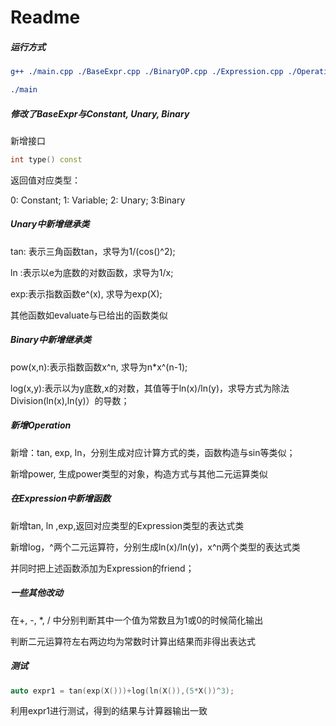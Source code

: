 # Readme

##### 运行方式

```cmake
g++ ./main.cpp ./BaseExpr.cpp ./BinaryOP.cpp ./Expression.cpp ./Operation.cpp ./UnaryOP.cpp -o main

./main
```

##### 修改了BaseExpr与Constant, Unary, Binary

新增接口 

```c++
int type() const 
```

返回值对应类型：

0: Constant; 1: Variable; 2: Unary; 3:Binary

##### Unary中新增继承类

tan: 表示三角函数tan，求导为1/(cos()^2);

ln  :表示以e为底数的对数函数，求导为1/x;

exp:表示指数函数e^(x), 求导为exp(X);

其他函数如evaluate与已给出的函数类似

##### Binary中新增继承类

pow(x,n):表示指数函数x^n, 求导为n*x^(n-1);

log(x,y):表示以为y底数,x的对数，其值等于ln(x)/ln(y)，求导方式为除法Division(ln(x),ln(y)）的导数；

##### 新增Operation

新增：tan, exp, ln，分别生成对应计算方式的类，函数构造与sin等类似；

新增power, 生成power类型的对象，构造方式与其他二元运算类似

##### 在Expression中新增函数

新增tan, ln ,exp,返回对应类型的Expression类型的表达式类

新增log，^两个二元运算符，分别生成ln(x)/ln(y)，x^n两个类型的表达式类

并同时把上述函数添加为Expression的friend；

##### 一些其他改动

在+, -, *, / 中分别判断其中一个值为常数且为1或0的时候简化输出

判断二元运算符左右两边均为常数时计算出结果而非得出表达式

##### 测试

```c++
auto expr1 = tan(exp(X()))+log(ln(X()),(5*X())^3);
```

利用expr1进行测试，得到的结果与计算器输出一致